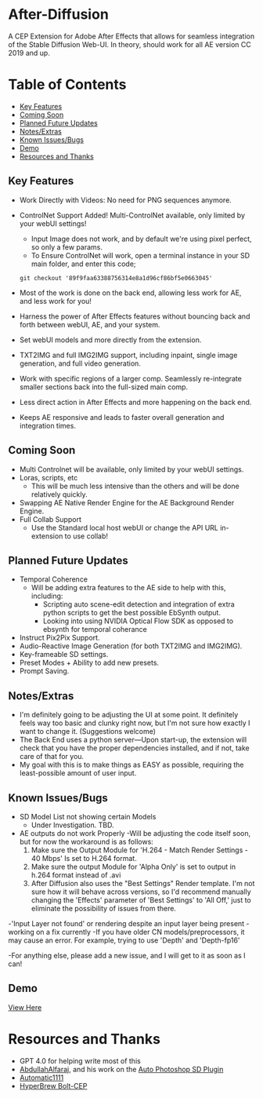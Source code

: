 # After-Diffusion
A CEP Extension for Adobe After Effects that allows for seamless integration of the Stable Diffusion Web-UI.
In theory, should work for all AE version CC 2019 and up.

# Table of Contents
- [Key Features](#key-features)
- [Coming Soon](#coming-soon)
- [Planned Future Updates](#planned-future-updates)
- [Notes/Extras](#notesextras)
- [Known Issues/Bugs](#known-issuesbugs)
- [Demo](#demo)
- [Resources and Thanks](#resources-and-thanks)

## Key Features
- Work Directly with Videos: No need for PNG sequences anymore.
- ControlNet Support Added! Multi-ControlNet available, only limited by your webUI settings!
    - Input Image does not work, and by default we're using pixel perfect, so only a few params.
    - To Ensure ControlNet will work, open a terminal instance in your SD main folder, and enter this code;
    
    ```
    git checkout '89f9faa63388756314e8a1d96cf86bf5e0663045'
    ```
    
- Most of the work is done on the back end, allowing less work for AE, and less work for you!
- Harness the power of After Effects features without bouncing back and forth between webUI, AE, and your system.
- Set webUI models and more directly from the extension.
- TXT2IMG and full IMG2IMG support, including inpaint, single image generation, and full video generation.
- Work with specific regions of a larger comp. Seamlessly re-integrate smaller sections back into the full-sized main comp.
- Less direct action in After Effects and more happening on the back end.
- Keeps AE responsive and leads to faster overall generation and integration times.

## Coming Soon
- Multi Controlnet will be available, only limited by your webUI settings.
- Loras, scripts, etc
  - This will be much less intensive than the others and will be done relatively quickly.
- Swapping AE Native Render Engine for the AE Background Render Engine.
- Full Collab Support
  - Use the Standard local host webUI or change the API URL in-extension to use collab!

## Planned Future Updates
- Temporal Coherence
  - Will be adding extra features to the AE side to help with this, including:
    - Scripting auto scene-edit detection and integration of extra python scripts to get the best possible EbSynth output.
    - Looking into using NVIDIA Optical Flow SDK as opposed to ebsynth for temporal coherance
- Instruct Pix2Pix Support.
- Audio-Reactive Image Generation (for both TXT2IMG and IMG2IMG).
- Key-frameable SD settings.
- Preset Modes + Ability to add new presets.
- Prompt Saving.

## Notes/Extras
- I'm definitely going to be adjusting the UI at some point. It definitely feels way too basic and clunky right now, but I'm not sure how exactly I want to change it. (Suggestions welcome)
- The Back End uses a python server—Upon start-up, the extension will check that you have the proper dependencies installed, and if not, take care of that for you.
- My goal with this is to make things as EASY as possible, requiring the least-possible amount of user input.

## Known Issues/Bugs
- SD Model List not showing certain Models
   - Under Investigation. TBD.
- AE outputs do not work Properly
   -Will be adjusting the code itself soon, but for now the workaround is as follows:
   1. Make sure the Output Module for 'H.264 - Match Render Settings - 40 Mbps' Is set to H.264 format.
   2. Make sure the output Module for 'Alpha Only' is set to output in h.264 format instead of .avi
   3. After Diffusion also uses the "Best Settings" Render template. I'm not sure how it will behave across versions, so I'd recommend manually changing the      'Effects' parameter of 'Best Settings' to 'All Off,' just to eliminate the possibility of issues from there.

-'Input Layer not found' or rendering despite an input layer being present
    -working on a fix currently
-If you have older CN models/preprocessors, it may cause an error. For example, trying to use 'Depth' and 'Depth-fp16' 

-For anything else, please add a new issue, and I will get to it as soon as I can! 

## Demo
[View Here](https://www.youtube.com/watch?v=IArI8VGK8ao&feature=youtu.be)

# Resources and Thanks
- GPT 4.0 for helping write most of this
- [AbdullahAlfaraj](https://github.com/AbdullahAlfaraj), and his work on the [Auto Photoshop SD Plugin](https://github.com/AbdullahAlfaraj/Auto-Photoshop-StableDiffusion-Plugin)
- [Automatic1111](https://github.com/AUTOMATIC1111/stable-diffusion-webui)
- [HyperBrew Bolt-CEP](https://github.com/hyperbrew/bolt-cep)

